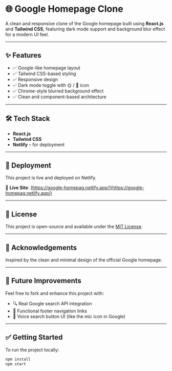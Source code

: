 # 🌐 Google Homepage Clone

A clean and responsive clone of the Google homepage built using **React.js** and **Tailwind CSS**, featuring dark mode support and background blur effect for a modern UI feel.

---

## ✨ Features

- ✅ Google-like homepage layout
- ✅ Tailwind CSS-based styling
- ✅ Responsive design
- ✅ Dark mode toggle with 🌞 / 🌙 icon
- ✅ Chrome-style blurred background effect
- ✅ Clean and component-based architecture

---

## 🛠 Tech Stack

- **React.js**
- **Tailwind CSS**
- **Netlify** – for deployment

---

## 🚀 Deployment

This project is live and deployed on Netlify.

🔗 **Live Site**: [https://google-homepag.netlify.app/](https://google-homepag.netlify.app/)

---

## 📄 License

This project is open-source and available under the [MIT License](LICENSE).

---

## 🙌 Acknowledgements

Inspired by the clean and minimal design of the official Google homepage.

---

## 🔧 Future Improvements

Feel free to fork and enhance this project with:

- 🔍 Real Google search API integration
- 🔗 Functional footer navigation links
- 🎤 Voice search button UI (like the mic icon in Google)

---

## ✅ Getting Started

To run the project locally:

```bash
npm install
npm start
